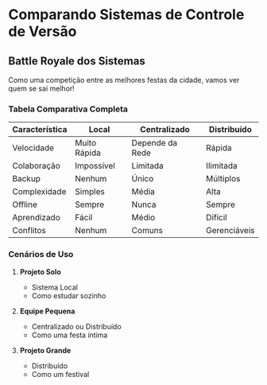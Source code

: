# Comparando Sistemas de Controle de Versão

## Battle Royale dos Sistemas

Como uma competição entre as melhores festas da cidade, vamos ver quem se sai melhor!

### Tabela Comparativa Completa

| Característica | Local | Centralizado | Distribuído |
|---------------|-------|--------------|-------------|
| Velocidade | Muito Rápida | Depende da Rede | Rápida |
| Colaboração | Impossível | Limitada | Ilimitada |
| Backup | Nenhum | Único | Múltiplos |
| Complexidade | Simples | Média | Alta |
| Offline | Sempre | Nunca | Sempre |
| Aprendizado | Fácil | Médio | Difícil |
| Conflitos | Nenhum | Comuns | Gerenciáveis |

### Cenários de Uso

1. **Projeto Solo**
   - Sistema Local
   - Como estudar sozinho

2. **Equipe Pequena**
   - Centralizado ou Distribuído
   - Como uma festa íntima

3. **Projeto Grande**
   - Distribuído
   - Como um festival